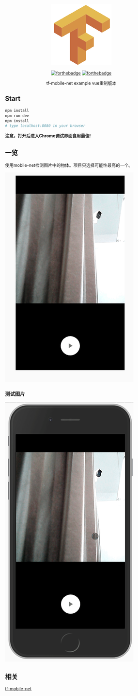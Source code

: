 <div align="center">

<img src="https://raw.githubusercontent.com/JiangWeixian/tf-mobilenet-vue/webpack-stage-young/build/logo.png" style="width: 100"/>

[![forthebadge](https://forthebadge.com/images/badges/made-with-vue.svg)](https://forthebadge.com)
[![forthebadge](https://forthebadge.com/images/badges/built-by-codebabes.svg)](https://forthebadge.com)

<p>tf-mobile-net example vue重制版本</p>
</div>

## Start

```bash
npm install
npm run dev
npm install
# type localhost:8080 in your browser
```

**注意，打开后进入Chrome调试界面食用最佳!**

## 一览

使用mobile-net检测图片中的物体。项目只选择可能性最高的一个。

<img src="https://raw.githubusercontent.com/JiangWeixian/tf-mobilenet-vue/dev/docs/build-example.gif" />

### 测试图片

<img src="https://raw.githubusercontent.com/JiangWeixian/tf-mobilenet-vue/dev/docs/shark-example.gif" />

## 相关

[tf-mobile-net](https://github.com/tensorflow/tfjs-models/tree/master/mobilenet)
